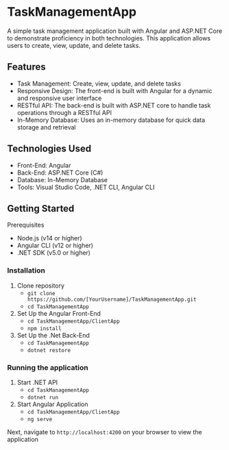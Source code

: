 ﻿# TaskManagementApp

A simple task management application built with Angular and ASP.NET Core to demonstrate proficiency in both technologies. This application allows users to create, view, update, and delete tasks.

## Features
- Task Management: Create, view, update, and delete tasks
- Responsive Design: The front-end is built with Angular for a dynamic and responsive user interface
- RESTful API: The back-end is built with ASP.NET core to handle task operations through a RESTful API
- In-Memory Database: Uses an in-memory database for quick data storage and retrieval

## Technologies Used
- Front-End: Angular
- Back-End: ASP.NET Core (C#)
- Database: In-Memory Database
- Tools: Visual Studio Code, .NET CLI, Angular CLI

## Getting Started
Prerequisites 
- Node.js (v14 or higher)
- Angular CLI (v12 or higher)
- .NET SDK (v5.0 or higher)

### Installation
1. Clone repository
   - `git clone https://github.com/[YourUsername]/TaskManagementApp.git`
   - `cd TaskManagementApp`
2. Set Up the Angular Front-End
   - `cd TaskManagementApp/ClientApp`
   - `npm install`
3. Set Up the .Net Back-End
   - `cd TaskManagementApp`
   - `dotnet restore`

### Running the application
1. Start .NET API
   - `cd TaskManagementApp`
   - `dotnet run`
2. Start Angular Application
   - `cd TaskManagementApp/ClientApp`
   - `ng serve`
  
Next, navigate to `http://localhost:4200` on your browser to view the application

